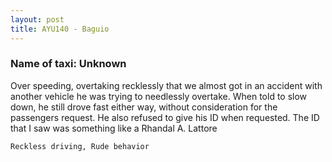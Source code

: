 ```yaml
---
layout: post
title: AYU140 - Baguio
---
```


### Name of taxi: Unknown 

Over speeding, overtaking recklessly that we almost got in an accident with another vehicle he was trying to needlessly overtake. When told to slow down, he still drove fast either way, without consideration for the passengers request. He also refused to give his ID when requested. 
The ID that I saw was something like a Rhandal A. Lattore 

```Reckless driving, Rude behavior```
